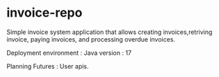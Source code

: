 # invoice-repo

Simple invoice system application that allows creating invoices,retriving invoice, paying invoices, and processing overdue invoices.

Deployment environment :
Java version : 17

Planning Futures : User apis.

